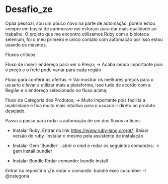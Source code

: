 # Desafio_ze

Opáa pessoal, sou um pouco novo na parte de automação, porém estou sempre em busca de aprimorare me esforçar para dar mais qualidade ao trabalho.
O projeto que me encontro utilizamos Ruby com a bibloteca selenium, foi o meu primeiro e unico contato com automação por isso estou usando os mesmos.  
 
 Fluxos criticos:

 Fluxo de inserir endereço para ver o Preço;
-> Acaba sendo importante pois o preço e o frete pode variar para cada região

Fluxo para conferir as ofertas
-> Vai mostrar os melhores preços para o usuario e levar a utilizar mais a plataforma, isso tudo de acordo com a Região e o endereço selecionado no fluxo acima;

Fluxo de Categoria dos Produtos;
-> Muito importante pois facilita a usabilidade e fica muito mais intuitivo para o usuario ir direto ao produto desejado.



Passo a passo para rodar a automação de um dos fluxos criticos:

- Instalar Ruby
.Entrar no link https://www.ruby-lang.org/pt/
.Baixar versão do ruby
.Instalar o mesmo pela assistente de instalação

- Instalar Gem ‘Bundler’
. abrir o cmd e rodar os seguintes comandos:
  -> gem install bundler

- Instalar Bundle
Rodar comando: bundle install

Entrar no repositirio \Ze
rodar o comando: bundle exec cucumber -t @categoria
